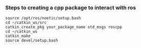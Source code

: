 ### Steps to creating a cpp package to interact with ros
  ```
source /opt/ros/noetic/setup.bash
cd ~/catkin_ws/src
catkin_create_pkg your_package_name std_msgs roscpp
cd ~/catkin_ws
catkin_make
source devel/setup.bash
  ```

